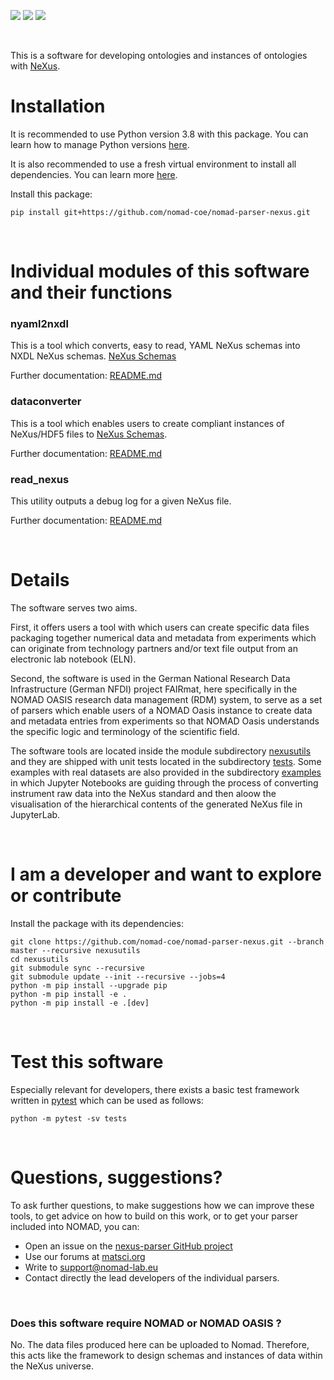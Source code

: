 ![](https://github.com/nomad-coe/nomad-parser-nexus/actions/workflows/pytest.yml/badge.svg?event=push)
![](https://github.com/nomad-coe/nomad-parser-nexus/actions/workflows/pylint.yml/badge.svg?event=push)
![](https://img.shields.io/badge/python-3.8-green.svg)

<br/>

This is a software for developing ontologies and instances of ontologies with
[NeXus](https://www.nexusformat.org/).

# Installation

It is recommended to use Python version 3.8 with this package. You can learn how to manage Python versions [here](https://github.com/pyenv/pyenv).

It is also recommended to use a fresh virtual environment to install all dependencies. You can learn more [here](https://realpython.com/python-virtual-environments-a-primer/).

Install this package:

```console
pip install git+https://github.com/nomad-coe/nomad-parser-nexus.git
```

<br/>

# Individual modules of this software and their functions

### **nyaml2nxdl**

This is a tool which converts, easy to read, YAML NeXus schemas into NXDL NeXus schemas. [NeXus Schemas](https://nexusformat.org)

Further documentation: [README.md](nexusutils/nyaml2nxdl/README.md)

### **dataconverter**

This is a tool which enables users to create compliant instances of NeXus/HDF5 files to [NeXus Schemas](https://nexusformat.org).

Further documentation: [README.md](nexusutils/dataconverter/README.md)

### **read_nexus**
This utility outputs a debug log for a given NeXus file.

Further documentation: [README.md](nexusutils/nexus/README.md)

<br/>

# Details
The software serves two aims.

First, it offers users a tool with which users can
create specific data files packaging together numerical data and metadata from
experiments which can originate from technology partners and/or text file output
from an electronic lab notebook (ELN).

Second, the software is used in the German National Research Data Infrastructure
(German NFDI) project FAIRmat, here specifically in the NOMAD OASIS research data
management (RDM) system, to serve as a set of parsers which enable users of a NOMAD
Oasis instance to create data and metadata entries from experiments so that NOMAD Oasis
understands the specific logic and terminology of the scientific field.

The software tools are located inside the module subdirectory [nexusutils](nexusutils/) and they are
shipped with unit tests located in the subdirectory [tests](tests/).
Some examples with real datasets are also provided in the subdirectory [examples](examples/)
in which Jupyter Notebooks are guiding through the process of converting instrument raw
data into the NeXus standard and then aloow the visualisation of the hierarchical contents
of the generated NeXus file in JupyterLab.

<br/>

# I am a developer and want to explore or contribute

Install the package with its dependencies:

```
git clone https://github.com/nomad-coe/nomad-parser-nexus.git --branch master --recursive nexusutils
cd nexusutils
git submodule sync --recursive
git submodule update --init --recursive --jobs=4
python -m pip install --upgrade pip
python -m pip install -e .
python -m pip install -e .[dev]
```
<br/>

# Test this software

Especially relevant for developers, there exists a basic test framework written in
[pytest](https://docs.pytest.org/en/stable/) which can be used as follows:

```
python -m pytest -sv tests
```

<br/>

# Questions, suggestions?

To ask further questions, to make suggestions how we can improve these tools, to get advice
on how to build on this work, or to get your parser included into NOMAD, you can:

- Open an issue on the [nexus-parser GitHub project](https://github.com/nomad-coe/nomad-parser-nexus/issues)
- Use our forums at [matsci.org](https://matsci.org/c/nomad/32)
- Write to [support@nomad-lab.eu](mailto:support@nomad-lab.eu)
- Contact directly the lead developers of the individual parsers.

<br/>

### Does this software require NOMAD or NOMAD OASIS ?

No. The data files produced here can be uploaded to Nomad. Therefore, this acts like the framework to design schemas and instances of data within the NeXus universe.
